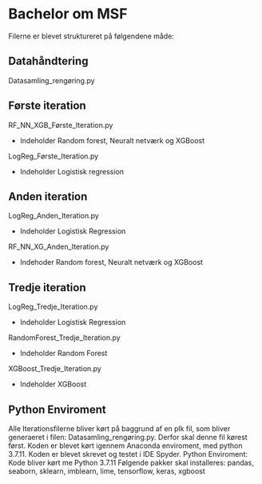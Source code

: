 # Bachelor om MSF

Filerne er blevet struktureret på følgendene måde: 

## Datahåndtering
Datasamling_rengøring.py
## Første iteration
RF_NN_XGB_Første_Iteration.py
- Indeholder Random forest, Neuralt netværk og XGBoost

LogReg_Første_Iteration.py
- Indeholder Logistisk regression
## Anden iteration
LogReg_Anden_Iteration.py
- Indeholder Logistisk Regression

RF_NN_XG_Anden_Iteration.py
- Indehoder Random forest, Neuralt netværk og XGBoost
## Tredje iteration
LogReg_Tredje_Iteration.py
- Indeholder Logistisk Regression

RandomForest_Tredje_Iteration.py
- Indeholder Random Forest

XGBoost_Tredje_Iteration.py
- Indeholder XGBoost


## Python Enviroment
Alle Iterationsfilerne bliver kørt på baggrund af en plk fil, som bliver generaeret i filen: Datasamling_rengøring.py. Derfor skal denne fil kørest først. 
Koden er blevet kørt igennem Anaconda enviroment, med python 3.7.11. Koden er blevet skrevet og testet i IDE Spyder.
Python Enviroment: 
Kode bliver kørt me Python 3.7.11
Følgende pakker skal installeres: 
pandas, seaborn, sklearn, imblearn, lime, tensorflow, keras, xgboost
